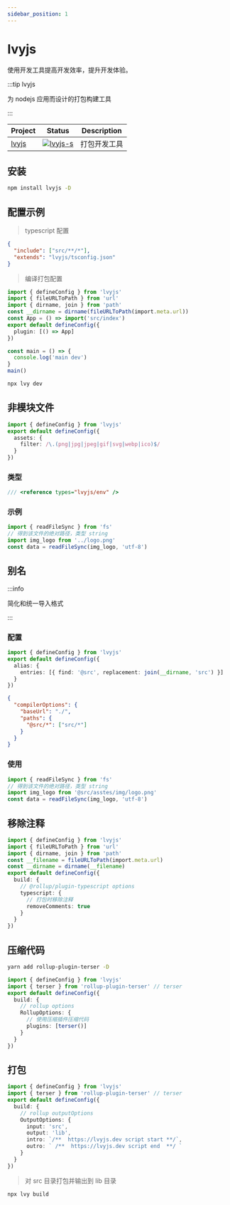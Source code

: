 ```yaml
---
sidebar_position: 1
---
```


# lvyjs

使用开发工具提高开发效率，提升开发体验。

:::tip lvyjs

为 nodejs 应用而设计的打包构建工具

:::

| Project | Status                | Description  |
| ------- | --------------------- | ------------ |
| [lvyjs] | [![lvyjs-s]][lvyjs-p] | 打包开发工具 |

[lvyjs]: https://github.com/lvyjs/core
[lvyjs-s]: https://img.shields.io/npm/v/lvyjs.svg
[lvyjs-p]: https://www.npmjs.com/package/lvyjs

## 安装

```sh
npm install lvyjs -D
```

## 配置示例

> typescript 配置

```json title="./tsconfig.json"
{
  "include": ["src/**/*"],
  "extends": "lvyjs/tsconfig.json"
}
```

> 编译打包配置

```ts title="./lvy.config.ts"
import { defineConfig } from 'lvyjs'
import { fileURLToPath } from 'url'
import { dirname, join } from 'path'
const __dirname = dirname(fileURLToPath(import.meta.url))
const App = () => import('src/index')
export default defineConfig({
  plugin: [() => App]
})
```

```ts title="./src/index.ts"
const main = () => {
  console.log('main dev')
}
main()
```

```sh
npx lvy dev
```

## 非模块文件

```ts title="./lvy.config.ts"
import { defineConfig } from 'lvyjs'
export default defineConfig({
  assets: {
    filter: /\.(png|jpg|jpeg|gif|svg|webp|ico)$/
  }
})
```

### 类型

```ts title="src/end.d.ts"
/// <reference types="lvyjs/env" />
```

### 示例

```ts
import { readFileSync } from 'fs'
// 得到该文件的绝对路径，类型 string
import img_logo from '../logo.png'
const data = readFileSync(img_logo, 'utf-8')
```

## 别名

:::info

简化和统一导入格式

:::

### 配置

```ts title="./lvy.config.ts"
import { defineConfig } from 'lvyjs'
export default defineConfig({
  alias: {
    entries: [{ find: '@src', replacement: join(__dirname, 'src') }]
  }
})
```

```json title="./tsconfig.json"
{
  "compilerOptions": {
    "baseUrl": "./",
    "paths": {
      "@src/*": ["src/*"]
    }
  }
}
```

### 使用

```ts
import { readFileSync } from 'fs'
// 得到该文件的绝对路径，类型 string
import img_logo from '@src/asstes/img/logo.png'
const data = readFileSync(img_logo, 'utf-8')
```

## 移除注释

```ts title="./lvy.config.ts"
import { defineConfig } from 'lvyjs'
import { fileURLToPath } from 'url'
import { dirname, join } from 'path'
const __filename = fileURLToPath(import.meta.url)
const __dirname = dirname(__filename)
export default defineConfig({
  build: {
    // @rollup/plugin-typescript options
    typescript: {
      // 打包时移除注释
      removeComments: true
    }
  }
})
```

## 压缩代码

```sh title="安装压缩插件"
yarn add rollup-plugin-terser -D
```

```ts title="./lvy.config.ts"
import { defineConfig } from 'lvyjs'
import { terser } from 'rollup-plugin-terser' // terser
export default defineConfig({
  build: {
    // rollup options
    RollupOptions: {
      // 使用压缩插件压缩代码
      plugins: [terser()]
    }
  }
})
```

## 打包

```ts title="./lvy.config.ts"
import { defineConfig } from 'lvyjs'
import { terser } from 'rollup-plugin-terser' // terser
export default defineConfig({
  build: {
    // rollup outputOptions
    OutputOptions: {
      input: 'src',
      output: 'lib',
      intro: `/**  https://lvyjs.dev script start **/`,
      outro: ` /**  https://lvyjs.dev script end  **/ `
    }
  }
})
```

> 对 src 目录打包并输出到 lib 目录

```sh
npx lvy build
```
